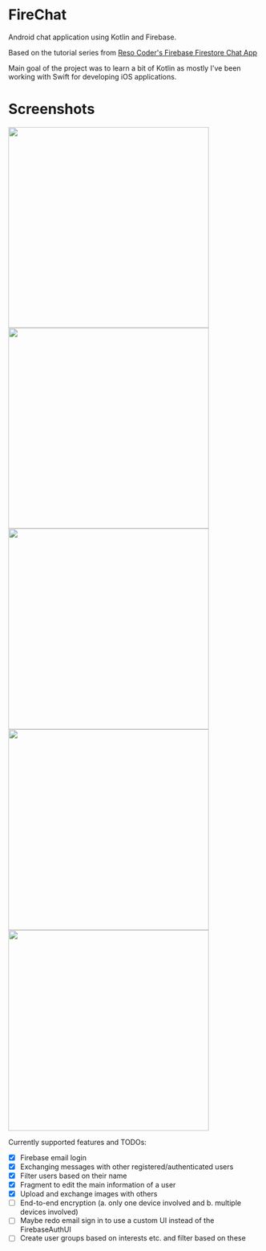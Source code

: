 # FireChat
Android chat application using Kotlin and Firebase.

Based on the tutorial series from [Reso Coder's Firebase Firestore Chat App](https://www.youtube.com/watch?v=uB7WeED1d1w&list=PLB6lc7nQ1n4h5tzT3tu_YSy9VNrVUR_4W)

Main goal of the project was to learn a bit of Kotlin as mostly I've been working with Swift for developing iOS applications.

# Screenshots

<img src="screenshots/1.png" width="400">

<img src="screenshots/2.png" width="400">

<img src="screenshots/3.png" width="400">

<img src="screenshots/4.png" width="400">

<img src="screenshots/5.png" width="400">

Currently supported features and TODOs:

- [x] Firebase email login
- [x] Exchanging messages with other registered/authenticated users
- [x] Filter users based on their name
- [x] Fragment to edit the main information of a user
- [x] Upload and exchange images with others
- [ ] End-to-end encryption (a. only one device involved and b. multiple devices involved)
- [ ] Maybe redo email sign in to use a custom UI instead of the FirebaseAuthUI
- [ ] Create user groups based on interests etc. and filter based on these
